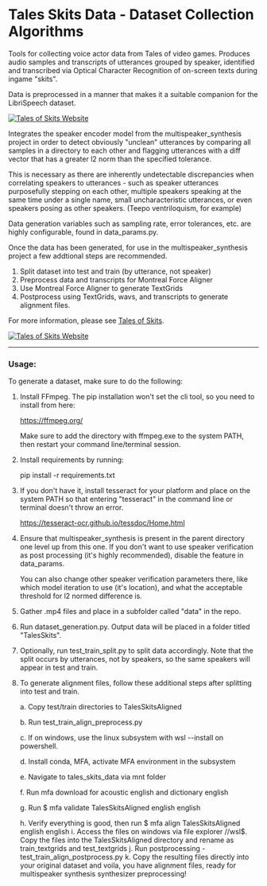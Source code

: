 
# Tales Skits Data - Dataset Collection Algorithms

Tools for collecting voice actor data from Tales of video games. Produces audio samples and transcripts of utterances grouped by speaker, identified and transcribed via Optical Character Recognition of on-screen texts during ingame "skits".

Data is preprocessed in a manner that makes it a suitable companion for the LibriSpeech dataset.

[![Tales of Skits Website](https://i.imgur.com/A7HdMCQ.png "Tales of Skits Website")](http://talesofskits.com/)

Integrates the speaker encoder model from the multispeaker_synthesis project in order to detect obviously "unclean" utterances by comparing all samples in a directory to each other and flagging utterances with a diff vector that has a greater l2 norm than the specified tolerance. 

This is necessary as there are inherently undetectable discrepancies when correlating speakers to utterances - such as speaker utterances purposefully stepping on each other, multiple speakers speaking at the same time under a single name, small uncharacteristic utterances, or even speakers posing as other speakers. (Teepo ventriloquism, for example) 

Data generation variables such as sampling rate, error tolerances, etc. are highly configurable, found in data_params.py.

Once the data has been generated, for use in the multispeaker_synthesis project a few addtional steps are recommended. 

1. Split dataset into test and train (by utterance, not speaker)
2. Preprocess data and transcripts for Montreal Force Aligner
3. Use Montreal Force Aligner to generate TextGrids
4. Postprocess using TextGrids, wavs, and transcripts to generate alignment files. 

For more information, please see [Tales of Skits](http://talesofskits.com/).

[![Tales of Skits Website](https://i.imgur.com/9HlmT9X.png "Tales of Skits Website")](http://talesofskits.com/)

---

### Usage:

To generate a dataset, make sure to do the following:

1. Install FFmpeg. The pip installation won't set the cli tool, so you need to install from here:

   https://ffmpeg.org/

   Make sure to add the directory with ffmpeg.exe to the system PATH, then restart your command line/terminal session.

2. Install requirements by running:

   pip install -r requirements.txt

3. If you don't have it, install tesseract for your platform and place on the system PATH so that entering "tesseract" in the command line or terminal doesn't throw an error. 

   https://tesseract-ocr.github.io/tessdoc/Home.html

4. Ensure that multispeaker_synthesis is present in the parent directory one level up from this one. If you don't want to use speaker verification as post processing (it's highly recommended), disable the feature in data_params. 

   You can also change other speaker verification parameters there, like which model iteration to use (it's location), and what the acceptable threshold for l2 normed difference is. 

5. Gather .mp4 files and place in a subfolder called "data" in the repo.

6. Run dataset_generation.py. Output data will be placed in a folder titled "TalesSkits".

7. Optionally, run test_train_split.py to split data accordingly. Note that the split occurs by utterances, not by speakers, so the same speakers will appear in test and train.

8. To generate alignment files, follow these additional steps after 
   splitting into test and train.

   a. Copy test/train directories to TalesSkitsAligned

   b. Run test_train_align_preprocess.py

   c. If on windows, use the linux subsystem with wsl --install on powershell.

   d. Install conda, MFA, activate MFA environment in the subsystem

   e. Navigate to tales_skits_data via mnt folder

   f. Run mfa download for acoustic english and dictionary english

   g. Run $ mfa validate TalesSkitsAligned english english

   h. Verify everything is good, then run $ mfa align TalesSkitsAligned english english
   i. Access the files on windows via file explorer //wsl$. Copy the files into the TalesSkitsAligned directory and rename as train_textgrids and test_textgrids
   j. Run postprocessing - test_train_align_postprocess.py
   k. Copy the resulting files directly into your original dataset and voila, you have alignment files, ready for multispeaker synthesis synthesizer preprocessing! 